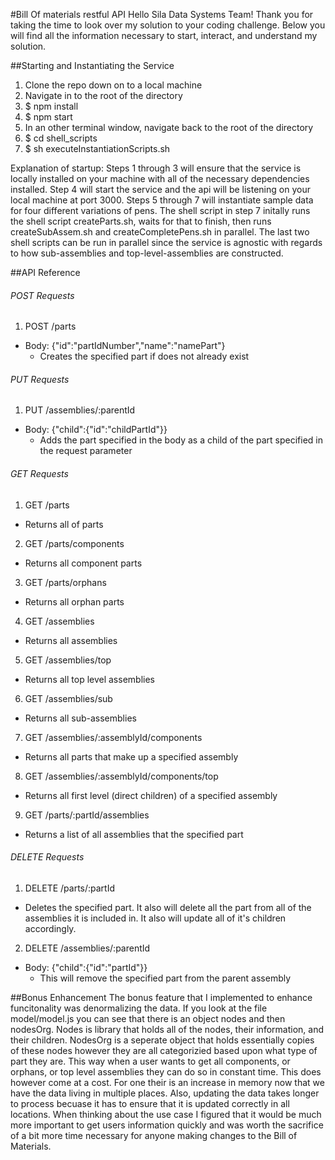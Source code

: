 #Bill Of materials restful API
Hello Sila Data Systems Team! Thank you for taking the time to look over my solution to your coding challenge. Below you will find all the information necessary to start, interact, and understand my solution.

##Starting and Instantiating the Service
1. Clone the repo down on to a local machine
2. Navigate in to the root of the directory
3. $ npm install
4. $ npm start
5. In an other terminal window, navigate back to the root of the directory
6. $ cd shell_scripts
7. $ sh executeInstantiationScripts.sh

Explanation of startup:
Steps 1 through 3 will ensure that the service is locally installed on your machine with all of the necessary dependencies installed.
Step 4 will start the service and the api will be listening on your local machine at port 3000.
Steps 5 through 7 will instantiate sample data for four different variations of pens. The shell script in step 7 initally runs the shell script createParts.sh, waits for that to finish, then runs createSubAssem.sh and createCompletePens.sh in parallel. The last two shell scripts can be run in parallel since the service is agnostic with regards to how sub-assemblies and top-level-assemblies are constructed.

##API Reference

###### POST Requests
1. POST /parts
  - Body: {"id":"partIdNumber","name":"namePart"}
    - Creates the specified part if does not already exist
###### PUT Requests
1. PUT /assemblies/:parentId
  - Body: {"child":{"id":"childPartId"}}
    - Adds the part specified in the body as a child of the part specified in the request parameter
###### GET Requests
1. GET /parts
  - Returns all of parts
2. GET /parts/components
  - Returns all component parts
3. GET /parts/orphans
  - Returns all orphan parts
4. GET /assemblies
  - Returns all assemblies
5. GET /assemblies/top
  - Returns all top level assemblies
6. GET /assemblies/sub
  - Returns all sub-assemblies
7. GET /assemblies/:assemblyId/components
  - Returns all parts that make up a specified assembly
8. GET /assemblies/:assemblyId/components/top
  - Returns all first level (direct children) of a specified assembly
9. GET /parts/:partId/assemblies
  - Returns a list of all assemblies that the specified part
###### DELETE Requests
1. DELETE /parts/:partId
  - Deletes the specified part. It also will delete all the part from all of the assemblies it is included in. It also will update all of it's children accordingly.
2. DELETE /assemblies/:parentId
  - Body: {"child":{"id":"partId"}}
    - This will remove the specified part from the parent assembly

##Bonus Enhancement
The bonus feature that I implemented to enhance funcitonality was denormalizing the data. If you look at the file model/model.js you can see that there is an object nodes and then nodesOrg. Nodes is library that holds all of the nodes, their information, and their children. NodesOrg is a seperate object that holds essentially copies of these nodes however they are all categorizied based upon what type of part they are. This way when a user wants to get all components, or orphans, or top level assemblies they can do so in constant time. This does however come at a cost. For one their is an increase in memory now that we have the data living in multiple places. Also, updating the data takes longer to process becuase it has to ensure that it is updated correctly in all locations. When thinking about the use case I figured that it would be much more important to get users information quickly and was worth the sacrifice of a bit more time necessary for anyone making changes to the Bill of Materials.
